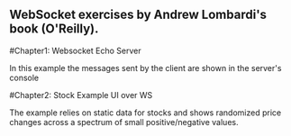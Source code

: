 ## WebSocket exercises by Andrew Lombardi's book (O'Reilly).

#Chapter1: Websocket Echo Server

In this example the messages sent by the client are
shown in the server's console

#Chapter2: Stock Example UI over WS

The example relies on static data for stocks and shows 
randomized price changes across a spectrum of small
positive/negative values.
